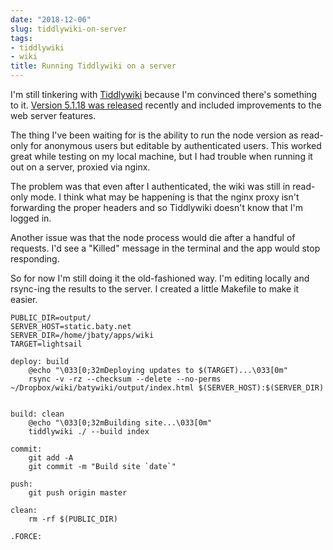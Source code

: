 ```yaml
---
date: "2018-12-06"
slug: tiddlywiki-on-server
tags:
- tiddlywiki
- wiki
title: Running Tiddlywiki on a server
---
```


I'm still tinkering with [Tiddlywiki](https://tiddlywiki.com) because I'm convinced there's something to it. [Version 5.1.18 was released](https://tiddlywiki.com/#Releases) recently and included improvements to the web server features.

The thing I've been waiting for is the ability to run the node version as read-only for anonymous users but editable by authenticated users. This worked great while testing on my local machine, but I had trouble when running it out on a server, proxied via nginx.

The problem was that even after I authenticated, the wiki was still in read-only mode. I think what may be happening is that the nginx proxy isn't forwarding the proper headers and so Tiddlywiki doesn't know that I'm logged in.

Another issue was that the node process would die after a handful of requests. I'd see a "Killed" message in the terminal and the app would stop responding.

So for now I'm still doing it the old-fashioned way. I'm editing locally and rsync-ing the results to the server. I created a little Makefile to make it easier.

```
PUBLIC_DIR=output/
SERVER_HOST=static.baty.net
SERVER_DIR=/home/jbaty/apps/wiki
TARGET=lightsail

deploy: build
	@echo "\033[0;32mDeploying updates to $(TARGET)...\033[0m"
	rsync -v -rz --checksum --delete --no-perms ~/Dropbox/wiki/batywiki/output/index.html $(SERVER_HOST):$(SERVER_DIR)


build: clean
	@echo "\033[0;32mBuilding site...\033[0m"
	tiddlywiki ./ --build index

commit:
	git add -A
	git commit -m "Build site `date`"

push:
	git push origin master

clean:
	rm -rf $(PUBLIC_DIR)

.FORCE:
```


